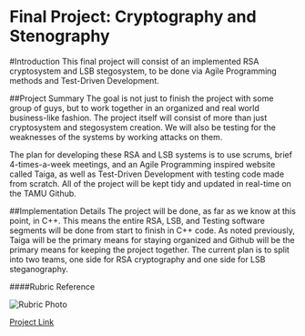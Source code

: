 
Final Project: Cryptography and Stenography
=============

#Introduction
This final project will consist of an implemented RSA cryptosystem and LSB stegosystem, to be done via Agile Programming methods and Test-Driven Development.

##Project Summary
The goal is not just to finish the project with some group of guys, but to work together in an organized and real world business-like fashion. The project itself will consist of more than just cryptosystem and stegosystem creation. We will also be testing for the weaknesses of the systems by working attacks on them. 

The plan for developing these RSA and LSB systems is to use scrums, brief 4-times-a-week meetings, and an Agile Programming inspired website called Taiga, as well as Test-Driven Development with testing code made from scratch. All of the project will be kept tidy and updated in real-time on the TAMU Github. 

##Implementation Details
The project will be done, as far as we know at this point, in C++. This means the entire RSA, LSB, and Testing software segments will be done from start to finish in C++ code. As noted previously, Taiga will be the primary means for staying organized and Github will be the primary means for keeping the project together. The current plan is to split into two teams, one side for RSA cryptography and one side for LSB steganography.

####Rubric Reference

![Rubric Photo](http://i.imgur.com/zQK413a.jpg)

[Project Link](http://faculty.cse.tamu.edu/ritchey/courses/csce315/spring15/homework/project4.pdf)
